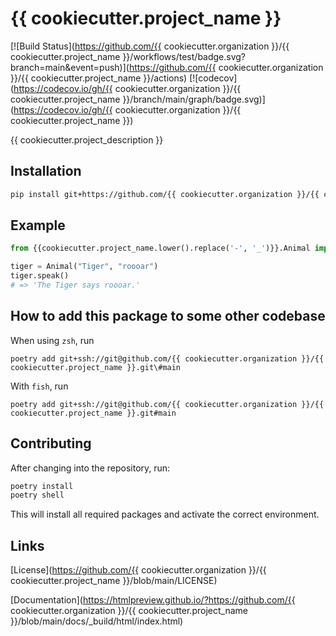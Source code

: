 # {{ cookiecutter.project_name }}

[![Build Status](https://github.com/{{ cookiecutter.organization }}/{{ cookiecutter.project_name }}/workflows/test/badge.svg?branch=main&event=push)](https://github.com/{{ cookiecutter.organization }}/{{ cookiecutter.project_name }}/actions)
[![codecov](https://codecov.io/gh/{{ cookiecutter.organization }}/{{ cookiecutter.project_name }}/branch/main/graph/badge.svg)](https://codecov.io/gh/{{ cookiecutter.organization }}/{{ cookiecutter.project_name }})

{{ cookiecutter.project_description }}





## Installation

```bash
pip install git+https://github.com/{{ cookiecutter.organization }}/{{ cookiecutter.project_name }}.git
```


## Example

```python
from {{cookiecutter.project_name.lower().replace('-', '_')}}.Animal import Animal

tiger = Animal("Tiger", "roooar")
tiger.speak()
# => 'The Tiger says roooar.'
```
## How to add this package to some other codebase
When using `zsh`, run

```poetry add git+ssh://git@github.com/{{ cookiecutter.organization }}/{{ cookiecutter.project_name }}.git\#main```

With `fish`, run

```poetry add git+ssh://git@github.com/{{ cookiecutter.organization }}/{{ cookiecutter.project_name }}.git#main```



## Contributing

After changing into the repository, run:
```bash
poetry install
poetry shell
```
This will install all required packages and activate the correct environment.


## Links

[License](https://github.com/{{ cookiecutter.organization }}/{{ cookiecutter.project_name }}/blob/main/LICENSE)

[Documentation](https://htmlpreview.github.io/?https://github.com/{{ cookiecutter.organization }}/{{ cookiecutter.project_name }}/blob/main/docs/_build/html/index.html)

